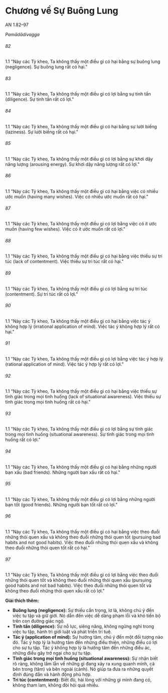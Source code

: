# Chương về Sự Buông Lung

AN 1.82–97

_Pamādādivagga_

###### 82

1.1 "Này các Tỳ kheo, Ta không thấy một điều gì có hại bằng sự buông lung (negligence). Sự buông lung rất có hại."

###### 83

1.1 "Này các Tỳ kheo, Ta không thấy một điều gì có lợi bằng sự tinh tấn (diligence). Sự tinh tấn rất có lợi."

###### 84

1.1 "Này các Tỳ kheo, Ta không thấy một điều gì có hại bằng sự lười biếng (laziness). Sự lười biếng rất có hại."

###### 85

1.1 "Này các Tỳ kheo, Ta không thấy một điều gì có lợi bằng sự khơi dậy năng lượng (arousing energy). Sự khơi dậy năng lượng rất có lợi."

###### 86

1.1 "Này các Tỳ kheo, Ta không thấy một điều gì có hại bằng việc có nhiều ước muốn (having many wishes). Việc có nhiều ước muốn rất có hại."

###### 87

1.1 "Này các Tỳ kheo, Ta không thấy một điều gì có lợi bằng việc có ít ước muốn (having few wishes). Việc có ít ước muốn rất có lợi."

###### 88

1.1 "Này các Tỳ kheo, Ta không thấy một điều gì có hại bằng việc thiếu sự tri túc (lack of contentment). Việc thiếu sự tri túc rất có hại."

###### 89

1.1 "Này các Tỳ kheo, Ta không thấy một điều gì có lợi bằng sự tri túc (contentment). Sự tri túc rất có lợi."

###### 90

1.1 "Này các Tỳ kheo, Ta không thấy một điều gì có hại bằng việc tác ý không hợp lý (irrational application of mind). Việc tác ý không hợp lý rất có hại."

###### 91

1.1 "Này các Tỳ kheo, Ta không thấy một điều gì có lợi bằng việc tác ý hợp lý (rational application of mind). Việc tác ý hợp lý rất có lợi."

###### 92

1.1 "Này các Tỳ kheo, Ta không thấy một điều gì có hại bằng việc thiếu sự tỉnh giác trong mọi tình huống (lack of situational awareness). Việc thiếu sự tỉnh giác trong mọi tình huống rất có hại."

###### 93

1.1 "Này các Tỳ kheo, Ta không thấy một điều gì có lợi bằng sự tỉnh giác trong mọi tình huống (situational awareness). Sự tỉnh giác trong mọi tình huống rất có lợi."

###### 94

1.1 "Này các Tỳ kheo, Ta không thấy một điều gì có hại bằng những người bạn xấu (bad friends). Những người bạn xấu rất có hại."

###### 95

1.1 "Này các Tỳ kheo, Ta không thấy một điều gì có lợi bằng những người bạn tốt (good friends). Những người bạn tốt rất có lợi."

###### 96

1.1 "Này các Tỳ kheo, Ta không thấy một điều gì có hại bằng việc theo đuổi những thói quen xấu và không theo đuổi những thói quen tốt (pursuing bad habits and not good habits). Việc theo đuổi những thói quen xấu và không theo đuổi những thói quen tốt rất có hại."

###### 97

1.1 "Này các Tỳ kheo, Ta không thấy một điều gì có lợi bằng việc theo đuổi những thói quen tốt và không theo đuổi những thói quen xấu (pursuing good habits and not bad habits). Việc theo đuổi những thói quen tốt và không theo đuổi những thói quen xấu rất có lợi."

**Giải thích thêm:**

*   **Buông lung (negligence):** Sự thiếu cẩn trọng, lơ là, không chú ý đến việc tu tập và giữ giới. Nó dẫn đến việc dễ dàng phạm lỗi và khó tiến bộ trên con đường giác ngộ.
*   **Tinh tấn (diligence):** Sự nỗ lực, siêng năng, không ngừng nghỉ trong việc tu tập, hành trì giới luật và phát triển trí tuệ.
*   **Tác ý (application of mind):** Sự hướng tâm, chú ý đến một đối tượng nào đó. Tác ý hợp lý là hướng tâm đến những điều thiện, những điều có lợi cho sự tu tập. Tác ý không hợp lý là hướng tâm đến những điều ác, những điều gây trở ngại cho sự tu tập.
*   **Tỉnh giác trong mọi tình huống (situational awareness):** Sự nhận biết rõ ràng, không lầm lẫn về những gì đang xảy ra xung quanh mình, cả bên trong (tâm) và bên ngoài (cảnh). Nó giúp ta đưa ra những quyết định đúng đắn và hành động phù hợp.
*   **Tri túc (contentment):** Biết đủ, hài lòng với những gì mình đang có, không tham lam, không đòi hỏi quá nhiều.
